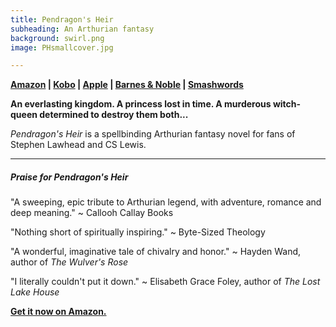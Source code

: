 ```yaml
---
title: Pendragon's Heir
subheading: An Arthurian fantasy
background: swirl.png
image: PHsmallcover.jpg

---
```


**[Amazon](https://www.amazon.com/Pendragons-Heir-Suzannah-Rowntree-ebook/dp/B00UKICH94/) | [Kobo](https://www.kobo.com/au/en/ebook/pendragon-s-heir-1) | [Apple](https://itunes.apple.com/cy/book/pendragons-heir/id980120413?mt=11) | [Barnes & Noble](https://www.barnesandnoble.com/w/pendragons-heir-suzannah-rowntree/1121605353?ean=2940151837767) | [Smashwords](https://www.smashwords.com/books/view/530467)**

**An everlasting kingdom. A princess lost in time. A murderous witch-queen determined to destroy them both...** 

_Pendragon's Heir_ is a spellbinding Arthurian fantasy novel for fans of Stephen Lawhead and CS Lewis.

---
##### Praise for _Pendragon's Heir_

"A sweeping, epic tribute to Arthurian legend, with adventure, romance and deep meaning." ~ Callooh Callay Books

"Nothing short of spiritually inspiring." ~ Byte-Sized Theology

"A wonderful, imaginative tale of chivalry and honor." ~ Hayden Wand, author of _The Wulver's Rose_

"I literally couldn't put it down." ~ Elisabeth Grace Foley, author of _The Lost Lake House_

**[<i class="fa fa-amazon" aria-hidden="true"></i> Get it now on Amazon.](https://www.amazon.com/gp/product/B00UKICH94/ref=as_li_qf_sp_asin_il_tl?ie=UTF8&tag=suzannahsite-20&camp=1789&creative=9325&linkCode=as2&creativeASIN=B00UKICH94&linkId=7ed5aa9fe9e3befcb973a4bf2ee6103d)**
